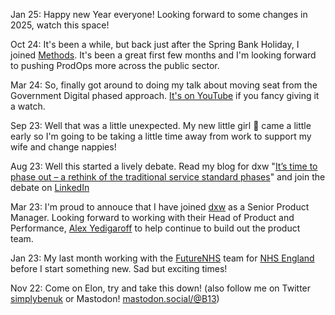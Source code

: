 Jan 25: Happy new Year everyone! Looking forward to some changes in 2025, watch this space!

Oct 24: It's been a while, but back just after the Spring Bank Holiday, I joined [Methods](https://methods.co.uk). It's been a great first few months and I'm looking forward to pushing ProdOps more across the public sector.

Mar 24: So, finally got around to doing my talk about moving seat from the Government Digital phased approach. [It's on YouTube](https://youtu.be/Wr8ogKyMFh4?si=6AriieeNrE4pKtlv) if you fancy giving it a watch.

Sep 23: Well that was a little unexpected. My new little girl 👶 came a little early so I'm going to be taking a little time away from work to support my wife and change nappies!

Aug 23: Well this started a lively debate. Read my blog for dxw "[It’s time to phase out – a rethink of the traditional service standard phases](https://www.dxw.com/2023/08/rethinking-the-traditional-service-standard-phases/)" and join the debate on [LinkedIn](https://www.linkedin.com/feed/update/urn:li:activity:7095025157013925888/)

Mar 23: I'm proud to annouce that I have joined [dxw](https://www.dxw.com/) as a Senior Product Manager. Looking forward to working with their Head of Product and Performance, [Alex Yedigaroff](https://www.linkedin.com/in/alex-yedigaroff-30027720/) to help continue to build out the product team.

Jan 23: My last month working with the [FutureNHS](https://future.nhs.uk) team for [NHS England](https://www.england.nhs.uk/) before I start something new. Sad but exciting times!

Nov 22: Come on Elon, try and take this down!
(also follow me on Twitter [simplybenuk](https://twitter.com/simplybenuk)
or Mastodon! [mastodon.social/@B13](https://mastodon.social/@B13))
